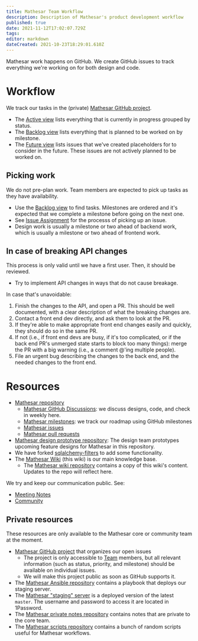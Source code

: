 ```yaml
---
title: Mathesar Team Workflow
description: Description of Mathesar's product development workflow
published: true
date: 2021-11-12T17:02:07.729Z
tags: 
editor: markdown
dateCreated: 2021-10-23T18:29:01.610Z
---
```


Mathesar work happens on GitHub. We create GitHub issues to track everything we're working on for both design and code.

# Workflow

We track our tasks in the (private) [Mathesar GitHub project](https://github.com/orgs/centerofci/projects/1).
- The [Active view](https://github.com/orgs/centerofci/projects/1/views/1) lists everything that is currently in progress grouped by status.
- The [Backlog view](https://github.com/orgs/centerofci/projects/1/views/3) lists everything that is planned to be worked on by milestone.
- The [Future view](https://github.com/orgs/centerofci/projects/1/views/17) lists issues that we've created placeholders for to consider in the future. These issues are not actively planned to be worked on.

## Picking work

We do not pre-plan work. Team members are expected to pick up tasks as they have availability.

- Use the [Backlog view](https://github.com/orgs/centerofci/projects/1/views/3) to find tasks. Milestones are ordered and it's expected that we complete a milestone before going on the next one.
- See [Issue Assignment](/team/issue-assignment) for the processs of picking up an issue.
- Design work is usually a milestone or two ahead of backend work, which is usually a milestone or two ahead of frontend work.

## In case of breaking API changes
This process is only valid until we have a first user.  Then, it should be reviewed.
- Try to implement API changes in ways that do not cause breakage.

In case that's unavoidable:

1. Finish the changes to the API, and open a PR.  This should be well documented, with a clear description of what the breaking changes are.
2. Contact a front end dev directly, and ask them to look at the PR.
3. If they're able to make appropriate front end changes easily and quickly, they should do so in the same PR.
4. If not (i.e., if front end devs are busy, if it's too complicated, or if the back end PR's unmerged state starts to block too many things): merge the PR with a big warning (i.e., a comment @'ing multiple people).
5. File an urgent bug describing the changes to the back end, and the needed changes to the front end.


# Resources

- [Mathesar repository](https://github.com/centerofci/mathesar)
  - [Mathesar GitHub Discussions](https://github.com/centerofci/mathesar/discussions): we discuss designs, code, and check in weekly here.
  - [Mathesar milestones](https://github.com/centerofci/mathesar/milestones?direction=asc&sort=due_date&state=open):  we track our roadmap using GitHub milestones
  - [Mathesar issues](https://github.com/centerofci/mathesar/issues)
  - [Mathesar pull requests](https://github.com/centerofci/mathesar/pulls)
- [Mathesar design prototype repository](https://github.com/centerofci/mathesar-design): The design team prototypes upcoming feature designs for Mathesar in this repository.
- We have forked [sqlalchemy-filters](https://github.com/centerofci/sqlalchemy-filters) to add some functionality.
- The [Mathesar Wiki](https://wiki.mathesar.org/) (this wiki) is our main knowledge base.
  - The [Mathesar wiki repository](https://github.com/centerofci/mathesar-wiki) contains a copy of this wiki's content. Updates to the repo will reflect here.

We try and keep our communication public. See:
- [Meeting Notes](/meeting-notes)
- [Community](/community)

## Private resources

These resources are only available to the Mathesar core or community team at the moment.

- [Mathesar GitHub project](https://github.com/orgs/centerofci/projects/1) that organizes our open issues
  - The project is only accessible to [Team](/team) members, but all relevant information (such as status, priority, and milestone) should be available on individual issues.
  - We will make this project public as soon as GitHub supports it.
- The [Mathesar Ansible repository](https://github.com/centerofci/mathesar-ansible) contains a playbook that deploys our staging server.
- The [Mathesar "staging" server](https://staging.mathesar.org/) is a deployed version of the latest `master`. The username and password to access it are located in 1Password.
- The [Mathesar private notes repository](https://github.com/centerofci/mathesar-private-notes) contains notes that are private to the core team.
- The [Mathesar scripts repository](https://github.com/centerofci/mathesar-scripts) contains a bunch of random scripts useful for Mathesar workflows.
